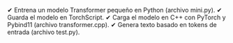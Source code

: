 ✔ Entrena un modelo Transformer pequeño en Python (archivo mini.py).
✔ Guarda el modelo en TorchScript.
✔ Carga el modelo en C++ con PyTorch y Pybind11 (archivo transformer.cpp).
✔ Genera texto basado en tokens de entrada (archivo test.py).
